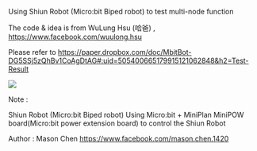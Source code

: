Using Shiun Robot (Micro:bit Biped robot) to test multi-node function

The code & idea is from WuLung Hsu (哈爸) , https://www.facebook.com/wuulong.hsu

Please refer to https://paper.dropbox.com/doc/MbitBot-DG5SSj5zQhBv1CoAgDtAG#:uid=505400665179915121062848&h2=Test-Result

[![](http://img.youtube.com/vi/wrm6TgS7n6w/0.jpg)](http://www.youtube.com/watch?v=wrm6TgS7n6w "")

Note : 

Shiun Robot (Micro:bit Biped robot)
Using Micro:bit + MiniPlan MiniPOW board(Micro:bit power extension board) to control the Shiun Robot

Author : Mason Chen 
https://www.facebook.com/mason.chen.1420
